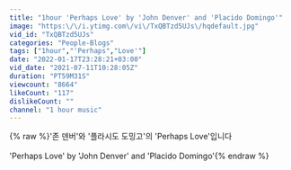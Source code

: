 ```yaml
---
title: "1hour 'Perhaps Love' by 'John Denver' and 'Placido Domingo'"
image: "https:\/\/i.ytimg.com\/vi\/TxQBTzd5UJs\/hqdefault.jpg"
vid_id: "TxQBTzd5UJs"
categories: "People-Blogs"
tags: ["1hour","'Perhaps","Love'"]
date: "2022-01-17T23:28:21+03:00"
vid_date: "2021-07-11T10:28:05Z"
duration: "PT59M31S"
viewcount: "8664"
likeCount: "117"
dislikeCount: ""
channel: "1 hour music"
---
```

{% raw %}'존 덴버'와 '플라시도 도밍고'의  'Perhaps Love'입니다<br /><br />'Perhaps Love' by 'John Denver' and 'Placido Domingo'{% endraw %}
